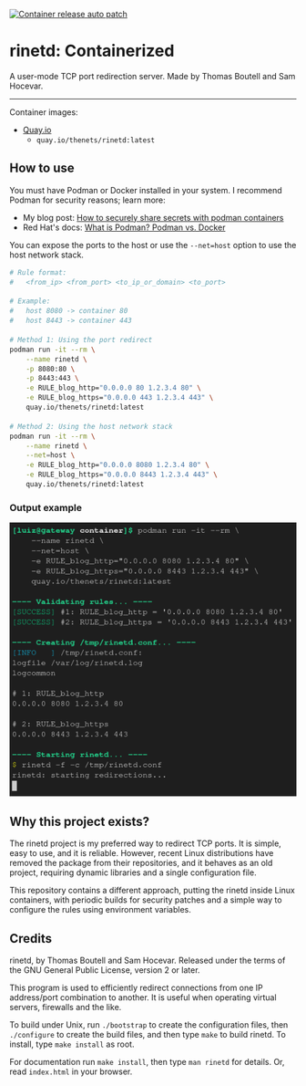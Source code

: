 [![Container release auto patch](https://github.com/thenets/rinted-container/actions/workflows/container-release-auto-patch.yml/badge.svg)](https://github.com/thenets/rinted-container/actions/workflows/container-release-auto-patch.yml)

# rinetd: Containerized

A user-mode TCP port redirection server. Made by Thomas Boutell and Sam Hocevar.

---

Container images:
- [Quay.io](https://quay.io/repository/thenets/rinetd)
  - `quay.io/thenets/rinetd:latest`

## How to use

You must have Podman or Docker installed in your system. I recommend Podman for security reasons; learn more:
- My blog post: [How to securely share secrets with podman containers](https://blog.thenets.org/how-to-securely-share-secrets-with-podman-containers/)
- Red Hat's docs: [What is Podman? Podman vs. Docker](https://www.redhat.com/en/topics/containers/what-is-podman#podman-vs-docker)

You can expose the ports to the host or use the `--net=host` option to use the host network stack.

```bash
# Rule format:
#   <from_ip> <from_port> <to_ip_or_domain> <to_port>

# Example:
#   host 8080 -> container 80
#   host 8443 -> container 443

# Method 1: Using the port redirect
podman run -it --rm \
    --name rinetd \
    -p 8080:80 \
    -p 8443:443 \
    -e RULE_blog_http="0.0.0.0 80 1.2.3.4 80" \
    -e RULE_blog_https="0.0.0.0 443 1.2.3.4 443" \
    quay.io/thenets/rinetd:latest

# Method 2: Using the host network stack
podman run -it --rm \
    --name rinetd \
    --net=host \
    -e RULE_blog_http="0.0.0.0 8080 1.2.3.4 80" \
    -e RULE_blog_https="0.0.0.0 8443 1.2.3.4 443" \
    quay.io/thenets/rinetd:latest
```

### Output example

![Container example](./docs/container-example.png)

## Why this project exists?

The rinetd project is my preferred way to redirect TCP ports. It is simple, easy to use, and it is reliable. However, recent Linux distributions have removed the package from their repositories, and it behaves as an old project, requiring dynamic libraries and a single configuration file.

This repository contains a different approach, putting the rinetd inside Linux containers, with periodic builds for security patches and a simple way to configure the rules using environment variables.

## Credits

rinetd, by Thomas Boutell and Sam Hocevar. Released under the terms
of the GNU General Public License, version 2 or later.

This program is used to efficiently redirect connections from one IP
address/port combination to another. It is useful when operating virtual
servers, firewalls and the like.

To build under Unix, run `./bootstrap` to create the configuration
files, then `./configure` to create the build files, and then type
`make` to build rinetd. To install, type `make install` as root.

For documentation run `make install`, then type `man rinetd` for
details. Or, read `index.html` in your browser.

